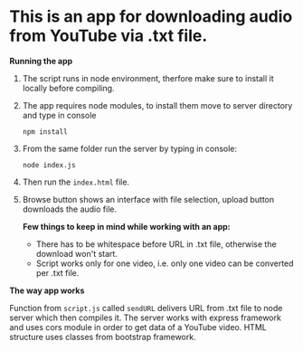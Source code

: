 # This is an app for downloading audio from YouTube via .txt file.



**Running the app**

1. The script runs in node environment, therfore make sure to install it locally before compiling.

2. The app requires node modules, to install them move to server directory and type in console 

   `npm install`

3. From the same folder run the server by typing in console: 

   `node index.js`

4. Then run the `index.html`  file.

5. Browse button shows an interface with file selection, upload button downloads the audio file.

   **Few things to keep in mind while working with an app:**

   *  There has to be whitespace before URL in .txt file, otherwise the download won't start.
   * Script works only for one video, i.e. only one video can be converted per .txt file.

**The way app works**

Function from `script.js` called `sendURL` delivers URL from .txt file to node server which then compiles it. The server works with express framework and uses cors module in order to get data of a YouTube video. HTML structure uses classes from bootstrap framework.  

